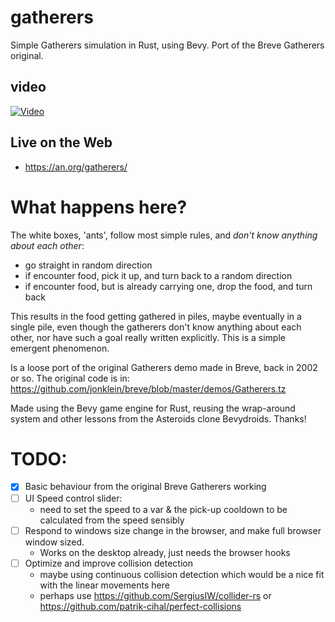 # gatherers
Simple Gatherers simulation in Rust, using Bevy. Port of the Breve Gatherers original.

## video 
[![Video](https://img.youtube.com/vi/n7ywYXcFS1M/0.jpg)](https://youtu.be/n7ywYXcFS1M)

## Live on the Web
- https://an.org/gatherers/

# What happens here?

The white boxes, 'ants', follow most simple rules, and *don't know anything about each other*:
- go straight in random direction
- if encounter food, pick it up, and turn back to a random direction
- if encounter food, but is already carrying one, drop the food, and turn back

This results in the food getting gathered in piles, maybe eventually in a single pile, even though the gatherers don't know anything about each other, nor have such a goal really written explicitly. This is a simple emergent phenomenon.

Is a loose port of the original Gatherers demo made in Breve, back in 2002 or so.
The original code is in: https://github.com/jonklein/breve/blob/master/demos/Gatherers.tz

Made using the Bevy game engine for Rust, reusing the wrap-around system and other lessons from the Asteroids clone Bevydroids. Thanks!

# TODO:
- [x] Basic behaviour from the original Breve Gatherers working
- [ ] UI Speed control slider:
  * need to set the speed to a var & the pick-up cooldown to be calculated from the speed sensibly
- [ ] Respond to windows size change in the browser, and make full browser window sized.
  * Works on the desktop already, just needs the browser hooks
- [ ] Optimize and improve collision detection
  * maybe using continuous collision detection which would be a nice fit with the linear movements here
  * perhaps use https://github.com/SergiusIW/collider-rs or https://github.com/patrik-cihal/perfect-collisions
